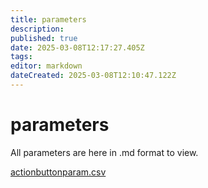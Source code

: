 ```yaml
---
title: parameters
description: 
published: true
date: 2025-03-08T12:17:27.405Z
tags: 
editor: markdown
dateCreated: 2025-03-08T12:10:47.122Z
---
```


# parameters
All parameters are here in .md format to view. 

[actionbuttonparam.csv](/params/actionbuttonparam.csv)